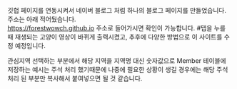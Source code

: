 
깃헙 페이지를 연동시켜서 네이버 블로그 처럼 하나의 블로그 페이지를 만들었습니다.
주소는 아래 적어뒀습니다.<br>
https://forestwowch.github.io
주소로 들어가시면 확인이 가능합니다.
#탭을 누를 때 재생되는 고양이 영상이 바뀌게 출력시켰고, 추후에 다양한 방법으로 이 사이트를 수정 예정입니다.

관심지역 선택하는 부분에서 해당 지역을 지역명 대신 숫자값으로 Member 테이블에 저장하는 예시는 주석 처리 했기때문에
나중에 필요한 상황이 생길 경우에는 해당 주석 처리 된 부분만 복사해서 붙여넣으면 될 것 같습니다.
